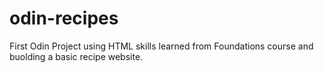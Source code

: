 # odin-recipes
First Odin Project using HTML skills learned from Foundations course and buolding a basic recipe website.